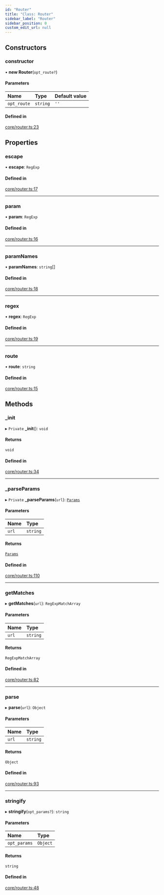 ```yaml
---
id: "Router"
title: "Class: Router"
sidebar_label: "Router"
sidebar_position: 0
custom_edit_url: null
---
```


## Constructors

### constructor

• **new Router**(`opt_route?`)

#### Parameters

| Name | Type | Default value |
| :------ | :------ | :------ |
| `opt_route` | `string` | `''` |

#### Defined in

[core/router.ts:23](https://github.com/siposdani87/sui-js/blob/78d3494/src/core/router.ts#L23)

## Properties

### escape

• **escape**: `RegExp`

#### Defined in

[core/router.ts:17](https://github.com/siposdani87/sui-js/blob/78d3494/src/core/router.ts#L17)

___

### param

• **param**: `RegExp`

#### Defined in

[core/router.ts:16](https://github.com/siposdani87/sui-js/blob/78d3494/src/core/router.ts#L16)

___

### paramNames

• **paramNames**: `string`[]

#### Defined in

[core/router.ts:18](https://github.com/siposdani87/sui-js/blob/78d3494/src/core/router.ts#L18)

___

### regex

• **regex**: `RegExp`

#### Defined in

[core/router.ts:19](https://github.com/siposdani87/sui-js/blob/78d3494/src/core/router.ts#L19)

___

### route

• **route**: `string`

#### Defined in

[core/router.ts:15](https://github.com/siposdani87/sui-js/blob/78d3494/src/core/router.ts#L15)

## Methods

### \_init

▸ `Private` **_init**(): `void`

#### Returns

`void`

#### Defined in

[core/router.ts:34](https://github.com/siposdani87/sui-js/blob/78d3494/src/core/router.ts#L34)

___

### \_parseParams

▸ `Private` **_parseParams**(`url`): [`Params`](../modules.md#params)

#### Parameters

| Name | Type |
| :------ | :------ |
| `url` | `string` |

#### Returns

[`Params`](../modules.md#params)

#### Defined in

[core/router.ts:110](https://github.com/siposdani87/sui-js/blob/78d3494/src/core/router.ts#L110)

___

### getMatches

▸ **getMatches**(`url`): `RegExpMatchArray`

#### Parameters

| Name | Type |
| :------ | :------ |
| `url` | `string` |

#### Returns

`RegExpMatchArray`

#### Defined in

[core/router.ts:82](https://github.com/siposdani87/sui-js/blob/78d3494/src/core/router.ts#L82)

___

### parse

▸ **parse**(`url`): `Object`

#### Parameters

| Name | Type |
| :------ | :------ |
| `url` | `string` |

#### Returns

`Object`

#### Defined in

[core/router.ts:93](https://github.com/siposdani87/sui-js/blob/78d3494/src/core/router.ts#L93)

___

### stringify

▸ **stringify**(`opt_params?`): `string`

#### Parameters

| Name | Type |
| :------ | :------ |
| `opt_params` | `Object` |

#### Returns

`string`

#### Defined in

[core/router.ts:48](https://github.com/siposdani87/sui-js/blob/78d3494/src/core/router.ts#L48)
